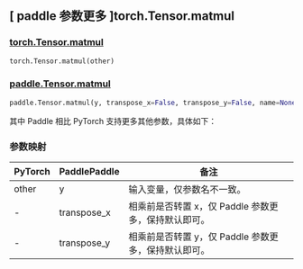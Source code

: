 ## [ paddle 参数更多 ]torch.Tensor.matmul

### [torch.Tensor.matmul](https://pytorch.org/docs/stable/generated/torch.Tensor.matmul.html)

```python
torch.Tensor.matmul(other)
```

### [paddle.Tensor.matmul](https://www.paddlepaddle.org.cn/documentation/docs/zh/develop/api/paddle/Tensor_cn.html#matmul-y-transpose-x-false-transpose-y-false-name-none)

```python
paddle.Tensor.matmul(y, transpose_x=False, transpose_y=False, name=None)
```

其中 Paddle 相比 PyTorch 支持更多其他参数，具体如下：

### 参数映射

| PyTorch | PaddlePaddle | 备注 |
| ------- | ------------ | ---- |
| other   | y            |  输入变量，仅参数名不一致。 |
| -       | transpose_x  |  相乘前是否转置 x，仅 Paddle 参数更多，保持默认即可。 |
| -       | transpose_y  |  相乘前是否转置 y，仅 Paddle 参数更多，保持默认即可。 |
